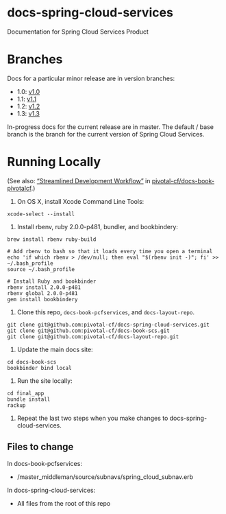 # docs-spring-cloud-services
Documentation for Spring Cloud Services Product

# Branches

Docs for a particular minor release are in version branches:

* 1.0: [v1.0](https://github.com/pivotal-cf/docs-spring-cloud-services/tree/v1.0)
* 1.1: [v1.1](https://github.com/pivotal-cf/docs-spring-cloud-services/tree/v1.1)
* 1.2: [v1.2](https://github.com/pivotal-cf/docs-spring-cloud-services/tree/v1.2)
* 1.3: [v1.3](https://github.com/pivotal-cf/docs-spring-cloud-services/tree/v1.3)

In-progress docs for the current release are in master. The default / base branch is the branch for the current version of Spring Cloud Services.

# Running Locally

(See also: [&#8220;Streamlined Development Workflow&#8221;](https://github.com/pivotal-cf/docs-book-pivotalcf#streamlined-development-workflow) in [pivotal-cf/docs-book-pivotalcf](https://github.com/pivotal-cf/docs-book-pivotalcf).)

1. On OS X, install Xcode Command Line Tools:

  ```
xcode-select --install
  ```

1. Install rbenv, ruby 2.0.0-p481, bundler, and bookbindery:
  
  ```
brew install rbenv ruby-build

# Add rbenv to bash so that it loads every time you open a terminal
echo 'if which rbenv > /dev/null; then eval "$(rbenv init -)"; fi' >> ~/.bash_profile
source ~/.bash_profile

# Install Ruby and bookbinder
rbenv install 2.0.0-p481
rbenv global 2.0.0-p481
gem install bookbindery
  ```
  
1. Clone this repo, `docs-book-pcfservices`, and `docs-layout-repo`.
  
  ```
git clone git@github.com:pivotal-cf/docs-spring-cloud-services.git
git clone git@github.com:pivotal-cf/docs-book-scs.git
git clone git@github.com:pivotal-cf/docs-layout-repo.git
  ```

1. Update the main docs site:
  
  ```
cd docs-book-scs
bookbinder bind local
  ```
  
1. Run the site locally:

  ```
cd final_app
bundle install
rackup
  ```
  
1. Repeat the last two steps when you make changes to docs-spring-cloud-services.

## Files to change

In docs-book-pcfservices:
- /master_middleman/source/subnavs/spring_cloud_subnav.erb

In docs-spring-cloud-services:
- All files from the root of this repo



